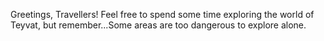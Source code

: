 Greetings, Travellers! Feel free to spend some time exploring the world of Teyvat, but remember...Some areas are too dangerous to explore alone.
